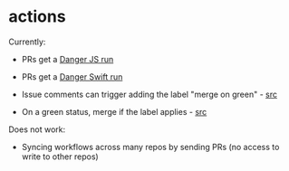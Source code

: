 # actions

Currently:

- PRs get a [Danger JS run](https://github.com/orta/actions/blob/master/.github/danger-js.workflow)
- PRs get a [Danger Swift run](https://github.com/orta/actions/blob/master/.github/danger-swift.workflow)
- Issue comments can trigger adding the label "merge on green" - [src](https://github.com/artsy/peril-settings/blob/master/org/markAsMergeOnGreen.ts)

- On a green status, merge if the label applies - [src](https://github.com/artsy/peril-settings/blob/master/org/mergeOnGreen.ts)

Does not work:

- Syncing workflows across many repos by sending PRs (no access to write to other repos)
